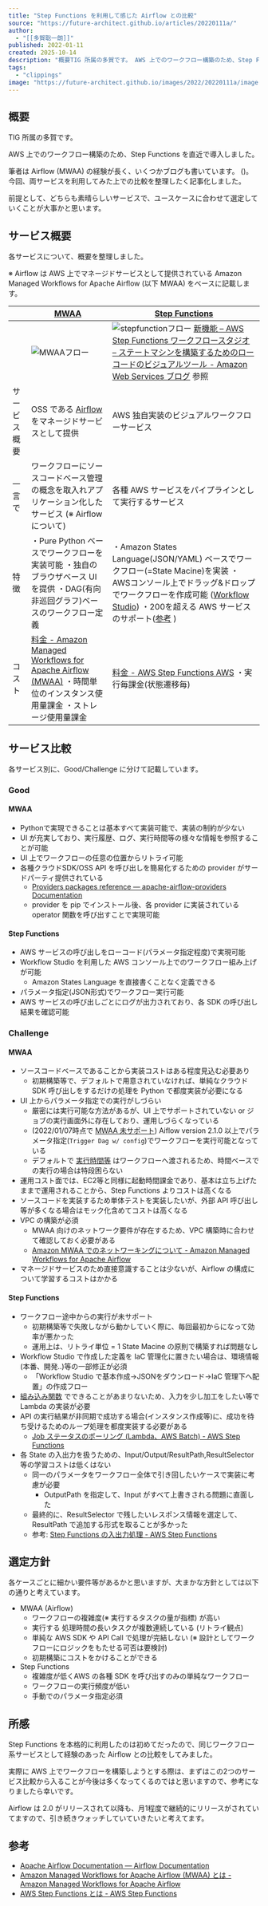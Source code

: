 ```yaml
---
title: "Step Functions を利用して感じた Airflow との比較"
source: "https://future-architect.github.io/articles/20220111a/"
author:
  - "[[多賀聡一朗]]"
published: 2022-01-11
created: 2025-10-14
description: "概要TIG 所属の多賀です。 AWS 上でのワークフロー構築のため、Step Functions を直近で導入しました。 筆者は Airflow (MWAA) の経験が長く、いくつかブログも書いています。 (過去ブログ一覧)。今回、両サービスを利用してみた上での比較を整理したく記事化しました。 前提として、どちらも素晴らしいサービスで、ユースケースに合わせて選定していくことが大事かと思います。 サ"
tags:
  - "clippings"
image: "https://future-architect.github.io/images/2022/20220111a/image.png"
---
```

## 概要

TIG 所属の多賀です。

AWS 上でのワークフロー構築のため、Step Functions を直近で導入しました。

筆者は Airflow (MWAA) の経験が長く、いくつかブログも書いています。 ()。今回、両サービスを利用してみた上での比較を整理したく記事化しました。

前提として、どちらも素晴らしいサービスで、ユースケースに合わせて選定していくことが大事かと思います。

## サービス概要

各サービスについて、概要を整理しました。

※ Airflow は AWS 上でマネージドサービスとして提供されている Amazon Managed Workflows for Apache Airflow (以下 MWAA) をベースに記載します。

|  | [MWAA](https://docs.aws.amazon.com/mwaa/latest/userguide/what-is-mwaa.html) | [Step Functions](https://aws.amazon.com/jp/step-functions/?step-functions.sort-by=item.additionalFields.postDateTime&step-functions.sort-order=desc) |
| --- | --- | --- |
|  | ![MWAAフロー](https://future-architect.github.io/images/2022/20220111a/image.png) | ![stepfunctionフロー](https://future-architect.github.io/images/2022/20220111a/stepfunction.png)   [新機能 – AWS Step Functions ワークフロースタジオ – ステートマシンを構築するためのローコードのビジュアルツール - Amazon Web Services ブログ](https://aws.amazon.com/jp/blogs/news/new-aws-step-functions-workflow-studio-a-low-code-visual-tool-for-building-state-machines/) 参照 |
| サービス概要 | OSS である [Airflow](https://airflow.apache.org/) をマネージドサービスとして提供 | AWS 独自実装のビジュアルワークフローサービス |
| 一言で | ワークフローにソースコードベース管理の概念を取入れアプリケーション化したサービス (※ Airflow について) | 各種 AWS サービスをパイプラインとして実行するサービス |
| 特徴 | ・Pure Python ベースでワークフローを実装可能   ・独自のブラウザベース UI を提供   ・DAG(有向非巡回グラフ)ベースのワークフロー定義 | ・Amazon States Language(JSON/YAML) ベースでワークフロー(=State Macine)を実装   ・AWSコンソール上でドラッグ&ドロップでワークフローを作成可能 ([Workflow Studio](https://docs.aws.amazon.com/step-functions/latest/dg/workflow-studio.html))   ・200を超える AWS サービスのサポート([参考](https://aws.amazon.com/jp/about-aws/whats-new/2021/09/aws-step-functions-200-aws-sdk-integration/) ) |
| コスト | [料金 - Amazon Managed Workflows for Apache Airflow (MWAA)](https://aws.amazon.com/jp/managed-workflows-for-apache-airflow/pricing/)      ・時間単位のインスタンス使用量課金   ・ストレージ使用量課金 | [料金 - AWS Step Functions AWS](https://aws.amazon.com/jp/step-functions/pricing/)      ・実行毎課金(状態遷移毎) |

## サービス比較

各サービス別に、Good/Challenge に分けて記載しています。

### Good

#### MWAA

- Pythonで実現できることは基本すべて実装可能で、実装の制約が少ない
- UI が充実しており、実行履歴、ログ、実行時間等の様々な情報を参照することが可能
- UI 上でワークフローの任意の位置からリトライ可能
- 各種クラウドSDK/OSS API を呼び出しを簡易化するための provider がサードパーティ提供されている
	- [Providers packages reference — apache-airflow-providers Documentation](https://airflow.apache.org/docs/apache-airflow-providers/packages-ref.html#)
	- provider を pip でインストール後、各 provider に実装されている operator 関数を呼び出すことで実現可能

#### Step Functions

- AWS サービスの呼び出しをローコード(パラメータ指定程度)で実現可能
- Workflow Studio を利用した AWS コンソール上でのワークフロー組み上げが可能
	- Amazon States Language を直接書くことなく定義できる
- パラメータ指定(JSON形式)でワークフロー実行可能
- AWS サービスの呼び出しごとにログが出力されており、各 SDK の呼び出し結果を確認可能

### Challenge

#### MWAA

- ソースコードベースであることから実装コストはある程度見込む必要あり
	- 初期構築等で、デフォルトで用意されていなければ、単純なクラウド SDK 呼び出しをするだけの処理を Python で都度実装が必要になる
- UI 上からパラメータ指定での実行がしづらい
	- 厳密には実行可能な方法があるが、UI 上でサポートされていない or ジョブの実行画面外に存在しており、運用しづらくなっている
	- (2022/01/07時点で [MWAA 未サポート](https://docs.aws.amazon.com/mwaa/latest/userguide/airflow-versions.html#airflow-versions-latest)) Aiflow version 2.1.0 以上でパラメータ指定(`Trigger Dag w/ config`)でワークフローを実行可能となっている
	- デフォルトで [実行時間等](https://airflow.apache.org/docs/apache-airflow/stable/templates-ref.html#variables) はワークフローへ渡されるため、時間ベースでの実行の場合は特段困らない
- 運用コスト面では、EC2等と同様に起動時間課金であり、基本は立ち上げたままで運用されることから、Step Functions よりコストは高くなる
- ソースコードを実装するため単体テストを実装したいが、外部 API 呼び出し等が多くなる場合はモック化含めてコストは高くなる
- VPC の構築が必須
	- MWAA 向けのネットワーク要件が存在するため、VPC 構築時に合わせて確認しておく必要がある
	- [Amazon MWAA でのネットワーキングについて - Amazon Managed Workflows for Apache Airflow](https://docs.aws.amazon.com/ja_jp/mwaa/latest/userguide/networking-about.html)
- マネージドサービスのため直接意識することは少ないが、Airflow の構成について学習するコストはかかる

#### Step Functions

- ワークフロー途中からの実行が未サポート
	- 初期構築等で失敗しながら動かしていく際に、毎回最初からになって効率が悪かった
	- 運用上は、リトライ単位 = 1 State Macine の原則で構築すれば問題なし
- Workflow Studio で作成した定義を IaC 管理化に置きたい場合は、環境情報(本番、開発..)等の一部修正が必須
	- 「Workflow Studio で基本作成→JSONをダウンロード→IaC 管理下へ配置」の作成フロー
- [組み込み関数](https://docs.aws.amazon.com/ja_jp/step-functions/latest/dg/amazon-states-language-intrinsic-functions.html) でできることがあまりないため、入力を少し加工をしたい等で Lambda の実装が必要
- API の実行結果が非同期で成功する場合(インスタンス作成等)に、成功を待ち受けるためのループ処理を都度実装する必要がある
	- [Job ステータスのポーリング (Lambda、AWS Batch) - AWS Step Functions](https://docs.aws.amazon.com/ja_jp/step-functions/latest/dg/sample-project-job-poller.html)
- 各 State の入出力を扱うための、Input/Output/ResultPath,ResultSelector等の学習コストは低くはない
	- 同一のパラメータをワークフロー全体で引き回したいケースで実装に考慮が必要
		- OutputPath を指定して、Input がすべて上書きされる問題に直面した
	- 最終的に、ResultSelector で残したいレスポンス情報を選定して、ResultPath で追加する形式を取ることが多かった
	- 参考: [Step Functions の入出力処理 - AWS Step Functions](https://docs.aws.amazon.com/ja_jp/step-functions/latest/dg/concepts-input-output-filtering.html)

## 選定方針

各ケースごとに細かい要件等があるかと思いますが、大まかな方針としては以下の通りと考えています。

- MWAA (Airflow)
	- ワークフローの複雑度(※ 実行するタスクの量が指標) が高い
	- 実行する 処理時間の長いタスクが複数連続している (リトライ観点)
	- 単純な AWS SDK や API Call で処理が完結しない (※ 設計としてワークフローにロジックをもたせる可否は要検討)
	- 初期構築にコストをかけることができる
- Step Functions
	- 複雑度が低くAWS の各種 SDK を呼び出すのみの単純なワークフロー
	- ワークフローの実行頻度が低い
	- 手動でのパラメータ指定必須

## 所感

Step Functions を本格的に利用したのは初めてだったので、同じワークフロー系サービスとして経験のあった Airflow との比較をしてみました。

実際に AWS 上でワークフローを構築しようとする際は、まずはこの2つのサービス比較から入ることが今後は多くなってくるのではと思いますので、参考になりましたら幸いです。

Airflow は 2.0 がリリースされて以降も、月1程度で継続的にリリースがされていてますので、引き続きウォッチしていていきたいと考えてます。

## 参考

- [Apache Airflow Documentation — Airflow Documentation](https://airflow.apache.org/docs/apache-airflow/stable/index.html)
- [Amazon Managed Workflows for Apache Airflow (MWAA) とは - Amazon Managed Workflows for Apache Airflow](https://docs.aws.amazon.com/ja_jp/mwaa/latest/userguide/what-is-mwaa.html)
- [AWS Step Functions とは - AWS Step Functions](https://docs.aws.amazon.com/ja_jp/step-functions/latest/dg/welcome.html)